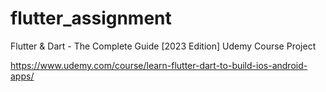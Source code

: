 # flutter_assignment

Flutter & Dart - The Complete Guide [2023 Edition] Udemy Course Project

https://www.udemy.com/course/learn-flutter-dart-to-build-ios-android-apps/

